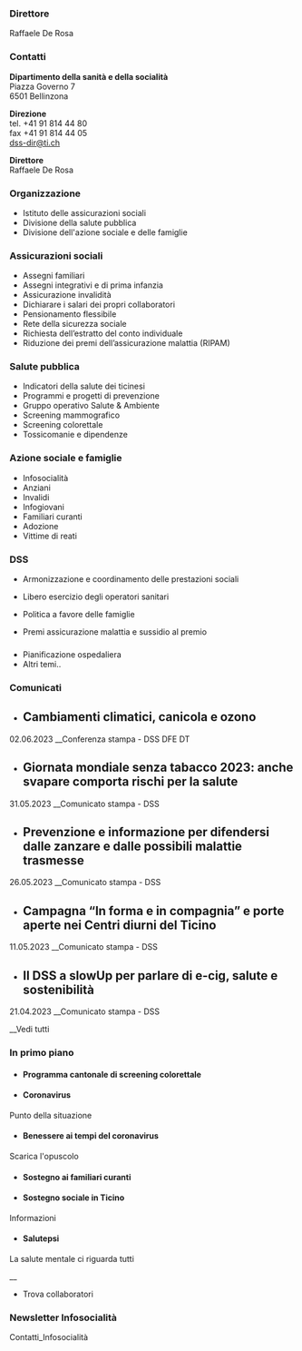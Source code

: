 ###  Direttore

Raffaele De Rosa

###  Contatti

**Dipartimento della sanità e della socialità**  
Piazza Governo 7  
6501 Bellinzona

 **Direzione**  
tel. +41 91 814 44 80  
fax +41 91 814 44 05  
dss-dir@ti.ch

**Direttore**  
Raffaele De Rosa

###  Organizzazione

  * Istituto delle assicurazioni sociali
  * Divisione della salute pubblica
  * Divisione dell'azione sociale e delle famiglie

###  Assicurazioni sociali

  * Assegni familiari 
  * Assegni integrativi e di prima infanzia 
  * Assicurazione invalidità
  * Dichiarare i salari dei propri collaboratori
  * Pensionamento flessibile
  * Rete della sicurezza sociale
  * Richiesta dell’estratto del conto individuale
  * Riduzione dei premi dell’assicurazione malattia (RIPAM)

###  Salute pubblica

  * Indicatori della salute dei ticinesi
  * Programmi e progetti di prevenzione
  * Gruppo operativo Salute & Ambiente
  * Screening mammografico
  * Screening colorettale
  * Tossicomanie e dipendenze

###  Azione sociale e famiglie

  * Infosocialità
  * Anziani
  * Invalidi
  * Infogiovani
  * Familiari curanti
  * Adozione
  * Vittime di reati

###  DSS

  * Armonizzazione e coordinamento delle prestazioni sociali
  * Libero esercizio degli operatori sanitari

  * Politica a favore delle famiglie
  * Premi assicurazione malattia e sussidio al premio

###

  * Pianificazione ospedaliera
  * Altri temi..

###  Comunicati

  * ## Cambiamenti climatici, canicola e ozono

02.06.2023 __Conferenza stampa \- DSS DFE DT

  * ## Giornata mondiale senza tabacco 2023: anche svapare comporta rischi per la salute

31.05.2023 __Comunicato stampa \- DSS

  * ## Prevenzione e informazione per difendersi dalle zanzare e dalle possibili malattie trasmesse

26.05.2023 __Comunicato stampa \- DSS

  * ## Campagna “In forma e in compagnia” e porte aperte nei Centri diurni del Ticino

11.05.2023 __Comunicato stampa \- DSS

  * ## Il DSS a slowUp per parlare di e-cig, salute e sostenibilità

21.04.2023 __Comunicato stampa \- DSS

__Vedi tutti

###  In primo piano

  * #### Programma cantonale di screening colorettale

  * #### Coronavirus

Punto della situazione

  * #### Benessere ai tempi del coronavirus

Scarica l'opuscolo

  * #### Sostegno ai familiari curanti

  * #### Sostegno sociale in Ticino

Informazioni

  * #### Salutepsi

La salute mentale ci riguarda tutti

__

  * Trova collaboratori

###  Newsletter Infosocialità

Contatti_Infosocialità

